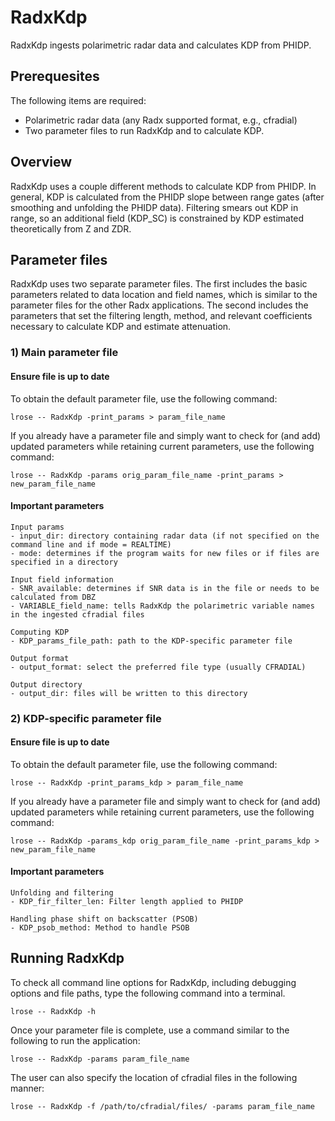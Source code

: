 # RadxKdp
RadxKdp ingests polarimetric radar data and calculates KDP from PHIDP.

## Prerequesites
The following items are required:
- Polarimetric radar data (any Radx supported format, e.g., cfradial)
- Two parameter files to run RadxKdp and to calculate KDP.

## Overview
RadxKdp uses a couple different methods to calculate KDP from PHIDP. In general, KDP is calculated from the PHIDP slope between range gates (after smoothing and unfolding the PHIDP data). Filtering smears out KDP in range, so an additional field (KDP_SC) is constrained by KDP estimated theoretically from Z and ZDR.

## Parameter files
RadxKdp uses two separate parameter files. The first includes the basic parameters related to data location and field names, which is similar to the parameter files for the other Radx applications. The second includes the parameters that set the filtering length, method, and relevant coefficients necessary to calculate KDP and estimate attenuation.

### 1) Main parameter file
#### Ensure file is up to date
To obtain the default parameter file, use the following command:
```
lrose -- RadxKdp -print_params > param_file_name
```
If you already have a parameter file and simply want to check for (and add) updated parameters while retaining current parameters, use the following command:
```
lrose -- RadxKdp -params orig_param_file_name -print_params > new_param_file_name
```

#### Important parameters
```
Input params
- input_dir: directory containing radar data (if not specified on the command line and if mode = REALTIME)
- mode: determines if the program waits for new files or if files are specified in a directory

Input field information
- SNR_available: determines if SNR data is in the file or needs to be calculated from DBZ 
- VARIABLE_field_name: tells RadxKdp the polarimetric variable names in the ingested cfradial files 

Computing KDP
- KDP_params_file_path: path to the KDP-specific parameter file

Output format
- output_format: select the preferred file type (usually CFRADIAL)

Output directory
- output_dir: files will be written to this directory
```

### 2) KDP-specific parameter file
#### Ensure file is up to date
To obtain the default parameter file, use the following command:
```
lrose -- RadxKdp -print_params_kdp > param_file_name
```
If you already have a parameter file and simply want to check for (and add) updated parameters while retaining current parameters, use the following command:
```
lrose -- RadxKdp -params_kdp orig_param_file_name -print_params_kdp > new_param_file_name
```

#### Important parameters
```
Unfolding and filtering
- KDP_fir_filter_len: Filter length applied to PHIDP

Handling phase shift on backscatter (PSOB)
- KDP_psob_method: Method to handle PSOB
```

## Running RadxKdp
To check all command line options for RadxKdp, including debugging options and file paths, type the following command into a terminal.
```
lrose -- RadxKdp -h
```
Once your parameter file is complete, use a command similar to the following to run the application:
```
lrose -- RadxKdp -params param_file_name
```
The user can also specify the location of cfradial files in the following manner:
```
lrose -- RadxKdp -f /path/to/cfradial/files/ -params param_file_name
```
